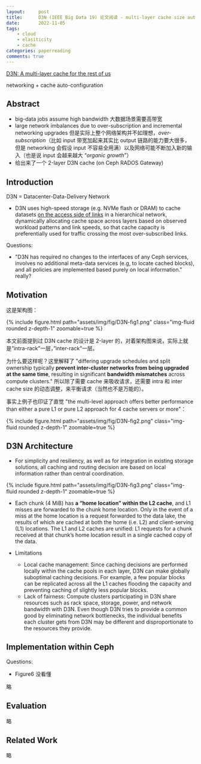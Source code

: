 ```yaml
---
layout:     post
title:      D3N (IEEE Big Data 19) 论文阅读 - multi-layer cache size auto-configuration
date:       2022-11-05
tags:
    - cloud
    - elasiticity
    - cache
categories: paperreading
comments: true
---
```


[D3N: A multi-layer cache for the rest of us](https://www.ccs.neu.edu/home/pjd/papers/ekaynar_bigdata19.pdf)

networking + cache auto-configuration

## Abstract

- big-data jobs assume high bandwidth 大数据场景需要高带宽
- large network imbalances due to over-subscription and incremental networking upgrades 但是实际上整个网络架构并不如理想，*over-subscription*（比如 input 带宽加起来其实比 output 链路的能力要大很多，但是 networking 会假设 input 不容易全用满）以及网络可能不断加入新的输入（也是说 input 会越来越大 “*organic growth*”）
- 给出来了一个 2-layer D3N cache (on Ceph RADOS Gateway)

## Introduction

D3N = Datacenter-Data-Delivery Network

- D3N uses high-speed storage (e.g. NVMe flash or DRAM) to cache datasets <u>on the access side of links</u> in a hierarchical network, dynamically allocating cache space across layers based on observed workload patterns and link speeds, so that cache capacity is preferentially used for traffic crossing the most over-subscribed links.

Questions:

- "D3N has required no changes to the interfaces of any Ceph services, involves no additional meta-data services (e.g, to locate cached blocks), and all policies are implemented based purely on local information." really?

## Motivation

这是架构图：

{% include figure.html path="assets/img/fig/D3N-fig1.png" class="img-fluid rounded z-depth-1" zoomable=true %}

本文前面提到过 D3N cache 的设计是 2-layer 的，对着架构图来说，实际上就是“intra-rack”一层，”inter-rack“一层。

为什么要这样呢？这里解释了 "differing upgrade schedules and split ownership typically **prevent inter-cluster networks from being upgraded at the same time**, resulting in significant **bandwidth mismatches** across compute clusters." 所以除了需要 cache 来吸收请求，还需要 intra 和 inter cache size 的动态调整，来平衡请求（当然也不是万能的）。

事实上例子也印证了直觉 "the multi-level approach offers better performance than either a pure L1 or pure L2 approach for 4 cache servers or more"：

{% include figure.html path="assets/img/fig/D3N-fig2.png" class="img-fluid rounded z-depth-1" zoomable=true %}

## D3N Architecture

- For simplicity and resiliency, as well as for integration in existing storage solutions, all caching and routing decision are based on local information rather than central coordination.

{% include figure.html path="assets/img/fig/D3N-fig3.png" class="img-fluid rounded z-depth-1" zoomable=true %}

- Each chunk (4 MiB) has **a “home location” within the L2 cache**, and L1 misses are forwarded to the chunk home location. Only in the event of a miss at the home location is a request forwarded to the data lake, the results of which are cached at both the home (i.e. L2) and client-serving (L1) locations. The L1 and L2 caches are unified: L1 requests for a chunk received at that chunk’s home location result in a single cached copy of the data.

- Limitations
  - Local cache management: Since caching decisions are performed locally within the cache pools in each layer, D3N can make globally suboptimal caching decisions. For example, a few popular blocks can be replicated across all the L1 caches flooding the capacity and preventing caching of slightly less popular blocks.
  - Lack of fairness: Compute clusters participating in D3N share resources such as rack space, storage, power, and network bandwidth with D3N. Even though D3N tries to provide a common good by eliminating network bottlenecks, the individual benefits each cluster gets from D3N may be different and disproportionate to the resources they provide.

## Implementation within Ceph

Questions:

- Figure6 没看懂

略

## Evaluation

略

## Related Work

略

